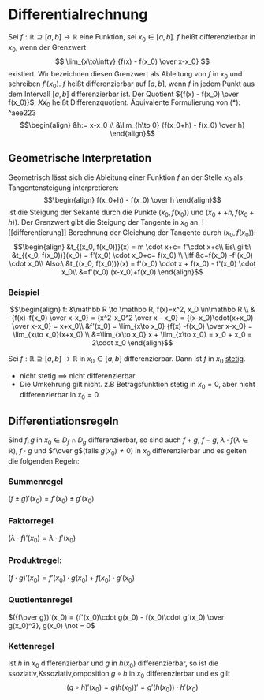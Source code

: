 # Differentialrechnung
Sei $f: \mathbb R \supseteq [a,b] \rightarrow \mathbb R$ eine Funktion, sei $x_0 \in [a, b]$.
$f$ heißt differenzierbar in $x_0$, wenn der Grenzwert
$$
\lim_{x\to\infty} {f(x) - f(x_0) \over x-x_0}
$$
existiert. Wir bezeichnen diesen Grenzwert als Ableitung von $f$ in $x_0$ und schreiben $f'(x_0)$.
$f$ heißt differenzierbar auf $[a, b]$, wenn $f$ in jedem Punkt aus dem Intervall $[a,b]$ differenzierbar ist.
Der Quotient ${f(x) - f(x_0) \over f(x_0)}$, $X \not x_0$ heißt Differenzquotient.
Äquivalente Formulierung von (*): ^aee223
$$\begin{align}
&h:= x-x_0 \\
&\lim_{h\to 0} {f(x_0+h) - f(x_0) \over h}
\end{align}$$
## Geometrische Interpretation
Geometrisch lässt sich die Ableitung einer Funktion $f$ an der Stelle $x_0$ als Tangentensteigung interpretieren:
$$\begin{align}
f(x_0+h) - f(x_0) \over h
\end{align}$$
ist die Steigung der Sekante durch die Punkte $(x_0, f(x_0))$ und $(x_0 ++ h, f(x_0+h))$. Der Grenzwert gibt die Steigung der Tangente in $x_0$ an.
![[differentierung]]
Berechnung der Gleichung der Tangente durch $(x_0, f(x_0))$:
$$\begin{align}
&t_{(x_0, f(x_0))}(x) = m \cdot x+c= f'\cdot x+c\\
Es\ gilt:\ &t_{(x_0, f(x_0))}(x_0) = f'(x_0) \cdot x_0+c= f(x_0) \\
\iff &c=f(x_0) -f'(x_0) \cdot x_0\\
Also:\ &t_{(x_0, f(x_0))}(x) = f'(x_0) \cdot x + f(x_0) - f'(x_0) \cdot x_0\\
&=f'(x_0) (x-x_0)+f(x_0)
\end{align}$$
### Beispiel
$$\begin{align}
f: &\mathbb R \to \mathbb R, f(x)=x^2, x_0 \in\mathbb R \\
&{f(x)-f(x_0) \over x-x_0} = {x^2-x_0^2 \over x - x_0} = {(x-x_0)\cdot(x+x_0) \over x-x_0} = x+x_0\\
&f'(x_0) = \lim_{x\to x_0} {f(x) -f(x_0) \over x-x_0} = \lim_{x\to x_0}(x+x_0) \\
&=\lim_{x\to x_0} x + \lim_{x\to x_0} = x_0 + x_0 = 2\cdot x_0
\end{align}$$

Sei $f: \mathbb R \supseteq[a,b] \rightarrow \mathbb R$ in $x_0 \in [a,b]$ differenzierbar.
Dann ist $f$ in $x_0$ [stetig](Mathe/Folgen.md#Stetig).
- nicht stetig $\implies$ nicht differenzierbar
- Die Umkehrung gilt nicht. z.B Betragsfunktion stetig in $x_0 = 0$, aber nicht differenzierbar in $x_0 = 0$

## Differentiationsregeln
Sind $f, g$ in $x_0\in D_f \cap D_g$ differenzierbar, so sind auch $f+g$, $f-g$, $\lambda \cdot f(\lambda \in \mathbb R)$, $f \cdot g$ und $f\over g$(falls $g(x_0)\not = 0$) in $x_0$ differenzierbar und es gelten die folgenden Regeln:

### Summenregel
$(f\pm g)'(x_0) = f'(x_0) \pm g'(x_0)$
### Faktorregel
$(\lambda \cdot f)'(x_0) = \lambda \cdot f'(x_0)$
### Produktregel:
$(f \cdot g)'(x_0) = f'(x_0) \cdot g(x_0) + f(x_0) \cdot g'(x_0)$
### Quotientenregel
$({f\over g})'(x_0) = {f'(x_0)\cdot g(x_0) - f(x_0)\cdot g'(x_0) \over g(x_0)^2}, g(x_0) \not = 0$
### Kettenregel
Ist $h$ in $x_0$ differenzierbar und $g$ in $h(x_0)$ differenzierbar, so ist die ssoziativ,Kssoziativ,omposition $g \circ h$ in $x_0$ differenzierbar und es gilt
$$(g\circ h)'(x_0) = g(h(x_0))' = g'(h(x_0)) \cdot h'(x_0)$$
